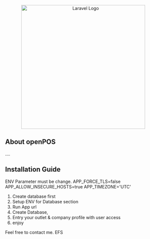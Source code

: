 <p align="center"><a href="https://laravel.com" target="_blank"><img src="https://github.com/vm0993/fic14-openpos/public/images/coffee.png" width="400" alt="Laravel Logo"></a></p>


## About openPOS

....

## Installation Guide

ENV Parameter must be change.
APP_FORCE_TLS=false
APP_ALLOW_INSECURE_HOSTS=true
APP_TIMEZONE='UTC'

1. Create database first
2. Setup ENV for Database section
3. Run App url
4. Create Database,
5. Entry your outlet & company profile with user access
6. enjoy

Feel free to contact me. EFS
